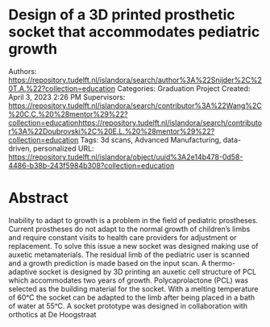 # Design of a 3D printed prosthetic socket that accommodates pediatric growth

Authors: https://repository.tudelft.nl/islandora/search/author%3A%22Snijder%2C%20T.A.%22?collection=education
Categories: Graduation Project
Created: April 3, 2023 2:26 PM
Supervisors: https://repository.tudelft.nl/islandora/search/contributor%3A%22Wang%2C%20C.C.%20%28mentor%29%22?collection=educationhttps://repository.tudelft.nl/islandora/search/contributor%3A%22Doubrovski%2C%20E.L.%20%28mentor%29%22?collection=education
Tags: 3d scans, Advanced Manufacturing, data-driven, personalized
URL: https://repository.tudelft.nl/islandora/object/uuid%3A2e14b478-0d58-4486-b38b-243f5984b308?collection=education

# **Abstract**

Inability to adapt to growth is a problem in the field of pediatric prostheses. Current prostheses do not adapt to the normal growth of children’s limbs and require constant visits to health care providers for adjustment or replacement. To solve this issue a new socket was designed making use of auxetic metamaterials. The residual limb of the pediatric user is scanned and a growth prediction is made based on the input scan. A thermo-adaptive socket is designed by 3D printing an auxetic cell structure of PCL which accommodates two years of growth. Polycaprolactone (PCL) was selected as the building material for the socket. With a melting temperature of 60ᵒC the socket can be adapted to the limb after being placed in a bath of water at 55ᵒC. A socket prototype was designed in collaboration with orthotics at De Hoogstraat